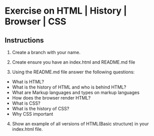 # Exercise on HTML | History | Browser | CSS

## Instructions

1. Create a branch with your name.
1. Create ensure you have an index.html and README.md file

1. Using the README.md file answer the following questions:

- What is HTML?
- What is the history of HTML and who is behind HTML?
- What are Markup languages and types on markup languages
- How does the browser render HTML?
- What is CSS?
- What is the history of CSS?
- Why CSS important

4. Show an example of all versions of HTML(Basic structure) in your index.html file.

